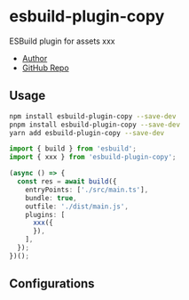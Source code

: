 # esbuild-plugin-copy

ESBuild plugin for assets xxx

- [Author](https://github.com/Sunny-117)
- [GitHub Repo](https://github.com/Sunny-117/esbuild-plugins-starter)

## Usage

```bash
npm install esbuild-plugin-copy --save-dev
pnpm install esbuild-plugin-copy --save-dev
yarn add esbuild-plugin-copy --save-dev
```

```typescript
import { build } from 'esbuild';
import { xxx } from 'esbuild-plugin-copy';

(async () => {
  const res = await build({
    entryPoints: ['./src/main.ts'],
    bundle: true,
    outfile: './dist/main.js',
    plugins: [
      xxx({
      }),
    ],
  });
})();
```

## Configurations
